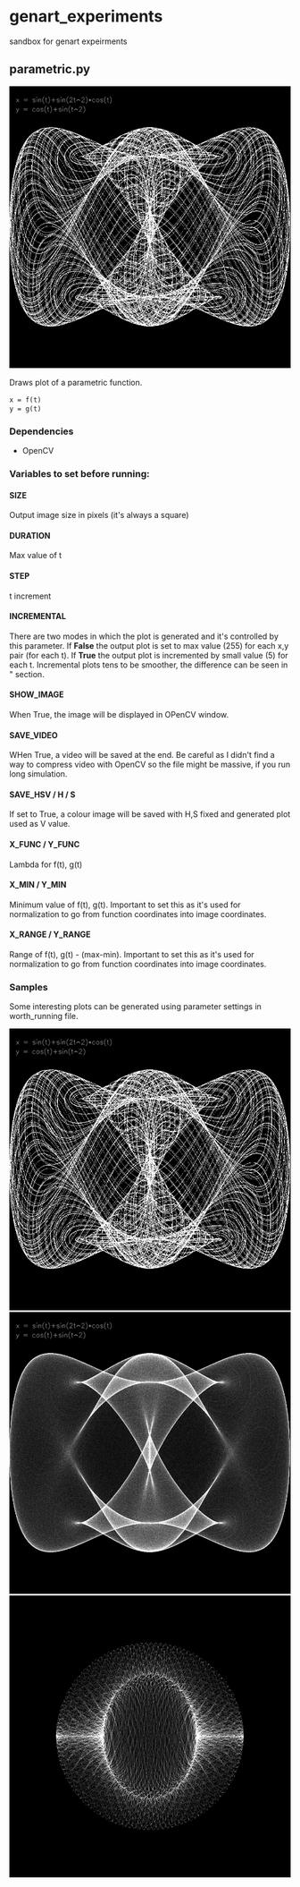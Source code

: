 # genart_experiments
sandbox for genart expeirments

## parametric.py
![sample_2](./samples/sample_0.png)

Draws plot of a parametric function.
```
x = f(t)
y = g(t)
```

### Dependencies
- OpenCV
  
### Variables to set before running:
#### <b>SIZE</b>
Output image size in pixels (it's always a square)
#### <b>DURATION</b>
Max value of t
#### <b>STEP</b>
t increment
#### <b>INCREMENTAL</b>
There are two modes in which the plot is generated and it's controlled by this parameter. If <b>False</b> the output plot is set to max value (255) for each x,y pair (for each t). If <b>True</b> the output plot is incremented by small value (5) for each t. Incremental plots tens to be smoother, the difference can be seen in " section.
#### <b>SHOW_IMAGE</b>
When True, the image will be displayed in OPenCV window.
#### <b>SAVE_VIDEO</b>
WHen True, a video will be saved at the end. Be careful as I didn't find a way to compress video with OpenCV so the file might be massive, if you run long simulation.
#### <b>SAVE_HSV / H / S</b>
If set to True, a colour image will be saved with H,S fixed and generated plot used as V value.

#### <b>X_FUNC / Y_FUNC</b>
Lambda for f(t), g(t)
#### <b>X_MIN / Y_MIN</b>
Minimum value of f(t), g(t). Important to set this as it's used for normalization to go from function coordinates into image coordinates.
#### <b>X_RANGE / Y_RANGE</b>
Range of f(t), g(t) - (max-min). Important to set this as it's used for normalization to go from function coordinates into image coordinates.

### Samples

Some interesting plots can be generated using parameter settings in worth_running file.

![sample_0](./samples/sample_0.png)
![sample_1](./samples/sample_1.png)
![sample_3](./samples/sample_3.png)
